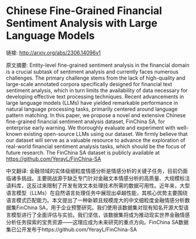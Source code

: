 # Chinese Fine-Grained Financial Sentiment Analysis with Large Language Models

链接: http://arxiv.org/abs/2306.14096v1

原文摘要:
Entity-level fine-grained sentiment analysis in the financial domain is a
crucial subtask of sentiment analysis and currently faces numerous challenges.
The primary challenge stems from the lack of high-quality and large-scale
annotated corpora specifically designed for financial text sentiment analysis,
which in turn limits the availability of data necessary for developing
effective text processing techniques. Recent advancements in large language
models (LLMs) have yielded remarkable performance in natural language
processing tasks, primarily centered around language pattern matching. In this
paper, we propose a novel and extensive Chinese fine-grained financial
sentiment analysis dataset, FinChina SA, for enterprise early warning. We
thoroughly evaluate and experiment with well-known existing open-source LLMs
using our dataset. We firmly believe that our dataset will serve as a valuable
resource to advance the exploration of real-world financial sentiment analysis
tasks, which should be the focus of future research. The FinChina SA dataset is
publicly available at https://github.com/YerayL/FinChina-SA

中文翻译:
金融领域的实体级细粒度情感分析是情感分析的关键子任务，目前仍面临诸多挑战。主要挑战源于缺乏专门针对金融文本情感分析的高质量、大规模标注语料库，这反过来限制了开发有效文本处理技术所需的数据可用性。近年来，大型语言模型（LLMs）在自然语言处理任务中展现出卓越性能，其核心优势主要围绕语言模式匹配能力。本文提出了一种新颖且规模庞大的中文细粒度金融情感分析数据集FinChina SA，用于企业预警研究。我们使用该数据集对现有知名开源大型语言模型进行了全面评估与实验。我们坚信，该数据集将成为推动现实世界金融情感分析任务探索的宝贵资源——这理应成为未来研究的重点方向。FinChina SA数据集已公开发布于https://github.com/YerayL/FinChina-SA
